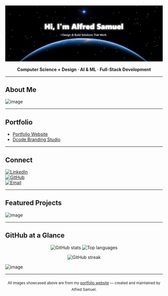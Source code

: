 <p align="center">
  <img src="./banner.jpg" alt="Alfred Samuel Banner" />
</p>

<p align="center">
  <strong>Computer Science + Design · AI & ML · Full-Stack Development</strong>
</p>

---

## About Me
<img width="1008" height="569" alt="image" src="https://github.com/user-attachments/assets/d1d6d8cf-5187-4468-aaa4-33a54d6e9efc" />


---

## Portfolio
- [Portfolio Website](https://alfredsamuelportfoliowebsite.vercel.app)  
- [Dcode Branding Studio](https://dcodebranding.com)  

---

## Connect
[![LinkedIn](https://img.shields.io/badge/LinkedIn-0A66C2?style=flat-square&logo=linkedin&logoColor=white)](https://www.linkedin.com/in/alfred-samuel-aa0a55249)  
[![GitHub](https://img.shields.io/badge/GitHub-181717?style=flat-square&logo=github&logoColor=white)](https://github.com/AlfredSamuel-7)  
[![Email](https://img.shields.io/badge/Email-D14836?style=flat-square&logo=gmail&logoColor=white)](mailto:alfredsamd7@gmail.com)  

---

## Featured Projects
<img width="1010" height="690" alt="image" src="https://github.com/user-attachments/assets/c8d51eb0-42dc-4f53-a3b0-55d15af9c6d0" />

---

## GitHub at a Glance

<p align="center">
  <img src="https://github-readme-stats.vercel.app/api?username=AlfredSamuel-7&show_icons=true&theme=radical&hide_border=true&count_private=true" alt="GitHub stats" height="170" />
  <img src="https://github-readme-stats.vercel.app/api/top-langs/?username=AlfredSamuel-7&layout=compact&theme=radical&hide_border=true" alt="Top languages" height="170" />
</p>

<p align="center">
  <img src="https://streak-stats.demolab.com?user=AlfredSamuel-7&theme=radical&hide_border=true" alt="GitHub streak" height="170" />
</p>

<img width="1324" height="573" alt="image" src="https://github.com/user-attachments/assets/4236a891-3716-44ad-80ff-7f68032ae575" />

---

<p align="center">
  <sub>All images showcased above are from my <a href="https://alfredsamuelportfoliowebsite.vercel.app" target="_blank">portfolio website</a> — created and maintained by Alfred Samuel.</sub>
</p>


